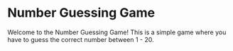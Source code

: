 # Number Guessing Game

Welcome to the Number Guessing Game! This is a simple game where you have to guess the correct number between 1 - 20.

